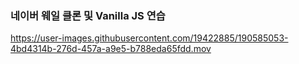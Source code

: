 ### 네이버 웨일 클론 및 Vanilla JS 연습



https://user-images.githubusercontent.com/19422885/190585053-4bd4314b-276d-457a-a9e5-b788eda65fdd.mov

